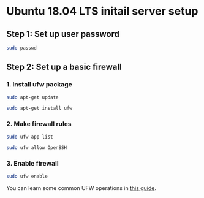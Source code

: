 # Ubuntu 18.04 LTS initail server setup

## Step 1: Set up user password

```bash
sudo passwd
```

## Step 2: Set up a basic firewall

### 1. Install ufw package

```bash
sudo apt-get update

sudo apt-get install ufw
```

### 2. Make firewall rules

```bash
sudo ufw app list

sudo ufw allow OpenSSH
```

### 3. Enable firewall

```bash
sudo ufw enable
```

You can learn some common UFW operations in [this guide](https://www.digitalocean.com/community/tutorials/ufw-essentials-common-firewall-rules-and-commands).
